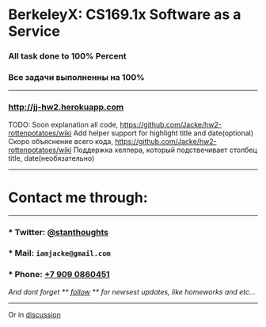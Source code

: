 # BerkeleyX: CS169.1x Software as a Service

### All task done to 100% Percent
### Все задачи выполненны на 100%

***
### http://jj-hw2.herokuapp.com


TODO:
Soon explanation all code, https://github.com/Jacke/hw2-rottenpotatoes/wiki 
Add helper support for highlight title and date(optional)
Скоро объяснение всего кода, https://github.com/Jacke/hw2-rottenpotatoes/wiki 
Поддержка хелпера, который подствечивает столбец title, date(необязательно)

***
# Contact me through:

***

### * Twitter: [@stanthoughts](http://twitter.com/stanthoughts)
### * Mail: `iamjacke@gmail.com`
### * Phone: [+7 909 0860451](tel://+79090860451)

 _And dont forget ** [follow](http://github.com/Jacke) ** for newsest updates, like homeworks and etc..._
***

Or in [discussion](https://www.edx.org/courses/BerkeleyX/CS169.1x/2012_Fall/discussion/forum)